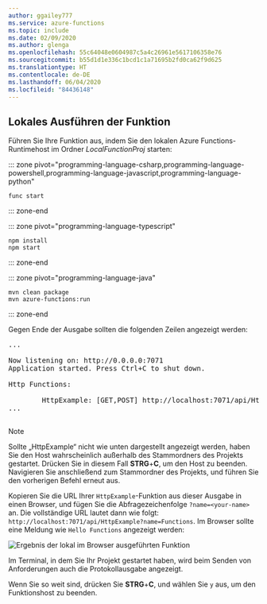 ```yaml
---
author: ggailey777
ms.service: azure-functions
ms.topic: include
ms.date: 02/09/2020
ms.author: glenga
ms.openlocfilehash: 55c64048e0604987c5a4c26961e5617106358e76
ms.sourcegitcommit: b55d1d1e336c1bcd1c1a71695b2fd0ca62f9d625
ms.translationtype: HT
ms.contentlocale: de-DE
ms.lasthandoff: 06/04/2020
ms.locfileid: "84436148"
---
```

## <a name="run-the-function-locally"></a>Lokales Ausführen der Funktion

Führen Sie Ihre Funktion aus, indem Sie den lokalen Azure Functions-Runtimehost im Ordner *LocalFunctionProj* starten:

::: zone pivot="programming-language-csharp,programming-language-powershell,programming-language-javascript,programming-language-python"
```
func start
```
::: zone-end

::: zone pivot="programming-language-typescript"
```
npm install
npm start
```
::: zone-end

::: zone pivot="programming-language-java"
```
mvn clean package 
mvn azure-functions:run
```
::: zone-end

Gegen Ende der Ausgabe sollten die folgenden Zeilen angezeigt werden: 

<pre>
...

Now listening on: http://0.0.0.0:7071
Application started. Press Ctrl+C to shut down.

Http Functions:

        HttpExample: [GET,POST] http://localhost:7071/api/HttpExample
...

</pre>

>[!NOTE]  
> Sollte „HttpExample“ nicht wie unten dargestellt angezeigt werden, haben Sie den Host wahrscheinlich außerhalb des Stammordners des Projekts gestartet. Drücken Sie in diesem Fall **STRG**+**C**, um den Host zu beenden. Navigieren Sie anschließend zum Stammordner des Projekts, und führen Sie den vorherigen Befehl erneut aus.

Kopieren Sie die URL Ihrer `HttpExample`-Funktion aus dieser Ausgabe in einen Browser, und fügen Sie die Abfragezeichenfolge `?name=<your-name>` an. Die vollständige URL lautet dann wie folgt: `http://localhost:7071/api/HttpExample?name=Functions`. Im Browser sollte eine Meldung wie `Hello Functions` angezeigt werden:

![Ergebnis der lokal im Browser ausgeführten Funktion](./media/functions-run-function-test-local-cli/function-test-local-browser.png)

Im Terminal, in dem Sie Ihr Projekt gestartet haben, wird beim Senden von Anforderungen auch die Protokollausgabe angezeigt.

Wenn Sie so weit sind, drücken Sie **STRG**+**C**, und wählen Sie `y` aus, um den Funktionshost zu beenden.
